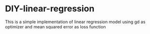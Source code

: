 # DIY-linear-regression
This is a simple implementation of linear regression model using gd as optimizer and mean squared error as loss function  
